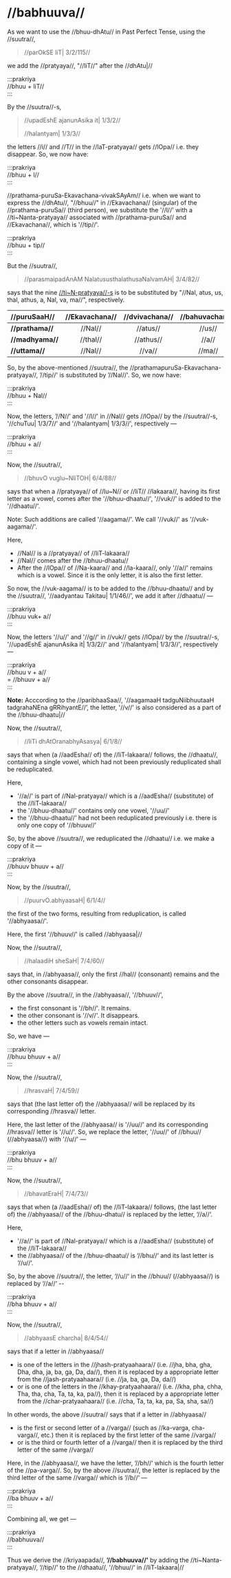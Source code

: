 # //babhuuva//

As we want to use the //bhuu-dhAtu// in Past Perfect Tense, using the //suutra//,

> //parOkSE liT| 3/2/115//

we add the //pratyaya//, "//liT//" after the //dhAtu|//

:::prakriya  
//bhuu + liT//  
:::

By the //suutra//-s,

> //upadEshE ajanunAsika it| 1/3/2//
>
> //halantyam| 1/3/3//

the letters //i// and //T// in the //laT-pratyaya// gets //lOpa// i.e. they disappear. So, we now have:

:::prakriya  
//bhuu + l//  
:::

//prathama-puruSa-Ekavachana-vivakSAyAm// i.e. when we want to express the //dhAtu//, "//bhuu//" in //Ekavachana// (singular) of the //prathama-puruSa// (third person), we substitute the '//l//' with a //ti~Nanta-pratyaya// associated with //prathama-puruSa// and //Ekavachana//, which is '//tip//'.

:::prakriya  
//bhuu + tip//  
:::

But the //suutra//,

> //parasmaipadAnAM NalatususthalathusaNalvamAH| 3/4/82//

says that the nine [//ti~N-pratyaya//-s](#/lsk/tinanta/) is to be substituted by "//Nal, atus, us, thal, athus, a, Nal, va, ma//", respectively.

| //puruSaaH//     | //Ekavachana// | //dvivachana// | //bahuvachana// |
| :--------------- | :------------: | :------------: | :-------------: |
| **//prathama//** |    //Nal//     |    //atus//    |     //us//      |
| **//madhyama//** |    //thal//    |   //athus//    |      //a//      |
| **//uttama//**   |    //Nal//     |     //va//     |     //ma//      |

So, by the above-mentioned //suutra//, the //prathamapuruSa-Ekavachana-pratyaya//, ’//tip//' is substituted by ’//Nal//'. So, we now have:

:::prakriya  
//bhuu + Nal//  
:::

Now, the letters, ’//N//’ and '//l//' in //Nal// gets //lOpa// by the //suutra//-s, '//chuTuu| 1/3/7//' and '//halantyam| 1/3/3//', respectively —

:::prakriya  
//bhuu + a//  
:::

<!--TODO: Exaplin why shap wont come here-->

Now, the //suutra//,

> //bhuvO vuglu~NliTOH| 6/4/88//

says that when a //pratyaya// of //lu~N// or //liT// //lakaara//, having its first letter as a vowel, comes after the '//bhuu-dhaatu//', '//vuk//' is added to the '//dhaatu//'.

Note: Such additions are called '//aagama//'. We call '//vuk//' as '//vuk-aagama//'.

Here,

- //Nal// is a //pratyaya// of //liT-lakaara//
- //Nal// comes after the //bhuu-dhaatu//
- After the //lOpa// of //Na-kaara// and //la-kaara//, only '//a//' remains which is a vowel. Since it is the only letter, it is also the first letter.

So now, the //vuk-aagama// is to be added to the //bhuu-dhaatu// and by the //suutra//, '//aadyantau Takitau| 1/1/46//’, we add it after //dhaatu// —

<!--TODO explain aadyantau Takitau (somewhere) -->

:::prakriya  
//bhuu vuk+ a//  
:::

Now, the letters '//u//' and '//g//' in //vuk// gets //lOpa// by the //suutra//-s, '//upadEshE ajanunAsika it| 1/3/2//' and '//halantyam| 1/3/3//', respectively —

:::prakriya  
//bhuu v + a//  
= //bhuuv + a//  
:::

**Note:** Acccording to the //paribhaaSaa//, '//aagamaaH tadguNiibhuutaaH tadgrahaNEna gRRihyantE//’, the letter, '//v//' is also considered as a part of the //bhuu-dhaatu|//

Now, the //suutra//,

> //liTi dhAtOranabhyAsasya| 6/1/8//

says that when (a //aadEsha// of) the //liT-lakaara// follows, the //dhaatu//, containing a single vowel, which had not been previously reduplicated shall be reduplicated.

Here,

- '//a//' is part of //Nal-pratyaya// which is a //aadEsha// (substitute) of the //liT-lakaara//
- the '//bhuu-dhaatu//' contains only one vowel, '//uu//'
- the '//bhuu-dhaatu//' had not been reduplicated previously i.e. there is only one copy of '//bhuuv//'

So, by the above //suutra//, we reduplicated the //dhaatu// i.e. we make a copy of it —

:::prakriya  
//bhuuv bhuuv + a//  
:::

Now, by the //suutra//,

> //puurvO.abhyaasaH| 6/1/4//

the first of the two forms, resulting from reduplication, is called '//abhyaasa//'.

Here, the first '//bhuuv//' is called //abhyaasa|//

Now, the //suutra//,

> //halaadiH sheSaH| 7/4/60//

says that, in //abhyaasa//, only the first //hal// (consonant) remains and the other consonants disappear.

By the above //suutra//, in the //abhyaasa//, '//bhuuv//',

- the first consonant is '//bh//'. It remains.
- the other consonant is '//v//'. It disappears.
- the other letters such as vowels remain intact.

So, we have —

:::prakriya  
//bhuu bhuuv + a//  
:::

Now, the //suutra//,

> //hrasvaH| 7/4/59//

says that (the last letter of) the //abhyaasa// will be replaced by its corresponding //hrasva// letter. <!-- TODO: alontyasya -->

Here, the last letter of the //abhyaasa// is '//uu//' and its corresponding //hrasva// letter is '//u//'. So, we replace the letter, '//uu//' of //bhuu// (//abhyaasa//) with '//u//' —

:::prakriya  
//bhu bhuuv + a//  
:::

Now, the //suutra//,

> //bhavatEraH| 7/4/73//

says that when (a //aadEsha// of) the //liT-lakaara// follows, (the last letter of) the //abhyaasa// of the //bhuu-dhatu// is replaced by the letter, ‘//a//‘.

Here,

- '//a//' is part of //Nal-pratyaya// which is a //aadEsha// (substitute) of the //liT-lakaara//
- the //abhyaasa// of the //bhuu-dhaatu// is ‘//bhu//‘ and its last letter is ‘//u//‘.

So, by the above //suutra//, the letter, ‘//u//‘ in the //bhuu// (//abhyaasa//) is replaced by ‘//a//‘ --

:::prakriya  
//bha bhuuv + a//  
:::

Now, the //suutra//,

> //abhyaasE charcha| 8/4/54//

says that if a letter in //abhyaasa//

- is one of the letters in the //jhash-pratyaahaara// (i.e. //jha, bha, gha, Dha, dha, ja, ba, ga, Da, da//), then it is replaced by a appropriate letter from the //jash-pratyaahaara// (i.e. //ja, ba, ga, Da, da//)
- or is one of the letters in the //khay-pratyaahaara// (i.e. //kha, pha, chha, Tha, tha, cha, Ta, ta, ka, pa//), then it is replaced by a appropriate letter from the //char-pratyaahaara// (i.e. //cha, Ta, ta, ka, pa, Sa, sha, sa//)

In other words, the above //suutra// says that if a letter in //abhyaasa//

- is the first or second letter of a //varga// (such as //ka-varga, cha-varga//, etc.) then it is replaced by the first letter of the same //varga//
- or is the third or fourth letter of a //varga// then it is replaced by the third letter of the same //varga//

Here, in the //abhyaasa//, we have the letter, ‘//bh//‘ which is the fourth letter of the //pa-varga//. So, by the above //suutra//, the letter is replaced by the third letter of the same //varga// which is ‘//b//‘ —

:::prakriya  
//ba bhuuv + a//  
:::

Combining all, we get —

:::prakriya  
//babhuuva//  
:::

Thus we derive the //kriyaapada//, **’//babhuuva//'** by adding the //ti~Nanta-pratyaya//, ‘//tip//' to the //dhaatu//, '//bhuu//‘ in //liT-lakaara|//
